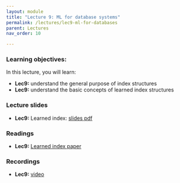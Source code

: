 ```yaml
---
layout: module
title: "Lecture 9: ML for database systems"
permalink: /lectures/lec9-ml-for-databases
parent: Lectures
nav_order: 10

---
```


### Learning objectives:

In this lecture, you will learn:

* **Lec9:** understand the general purpose of index structures
* **Lec9:** understand the basic concepts of learned index structures



### Lecture slides

* **Lec9:** Learned index: [slides pdf](/ds5110-cs5501-spring24/assets/docs/lec9-learned-index.pdf)


### Readings 

* **Lec9:** [Learned index paper](https://dl.acm.org/doi/10.1145/3183713.3196909)



### Recordings

* **Lec9:** [video]()



